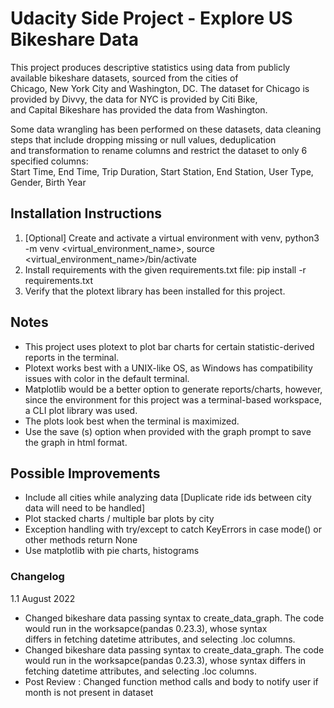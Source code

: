 # Udacity Side Project - Explore US Bikeshare Data

This project produces descriptive statistics using data from publicly available bikeshare datasets, sourced from the cities of  
Chicago, New York City and Washington, DC. The dataset for Chicago is provided by Divvy, the data for NYC is provided by Citi Bike,  
and Capital Bikeshare has provided the data from Washington.  
  
Some data wrangling has been performed on these datasets, data cleaning steps that include dropping missing or null values, deduplication  
and transformation to rename columns and restrict the dataset to only 6 specified columns:  
Start Time, End Time, Trip Duration, Start Station, End Station, User Type, Gender, Birth Year  

## Installation Instructions
1. [Optional] Create and activate a virtual environment with venv, python3 -m venv <virtual_environment_name>, source <virtual_environment_name>/bin/activate  
2. Install requirements with the given requirements.txt file: pip install -r requirements.txt 
3. Verify that the plotext library has been installed for this project.

## Notes
- This project uses plotext to plot bar charts for certain statistic-derived reports in the terminal.
- Plotext works best with a UNIX-like OS, as Windows has compatibility issues with color in the default terminal.
- Matplotlib would be a better option to generate reports/charts, however, since the environment for this project was a terminal-based workspace,  a CLI plot library was used.
- The plots look best when the terminal is maximized.
- Use the save (s) option when provided with the graph prompt to save the graph in html format.

## Possible Improvements
- Include all cities while analyzing data [Duplicate ride ids between city data will need to be handled]
- Plot stacked charts / multiple bar plots by city
- Exception handling with try/except to catch KeyErrors in case mode() or other methods return None
- Use matplotlib with pie charts, histograms

### Changelog 
1.1 August 2022
- Changed bikeshare data passing syntax to create_data_graph. The code would run in the worksapce(pandas 0.23.3), whose syntax  
differs in fetching datetime attributes, and selecting .loc columns.
- Changed bikeshare data passing syntax to create_data_graph. The code would run in the worksapce(pandas 0.23.3), whose syntax differs in fetching datetime attributes, and selecting .loc columns.
- Post Review : Changed function method calls and body to notify user if month is not present in dataset 